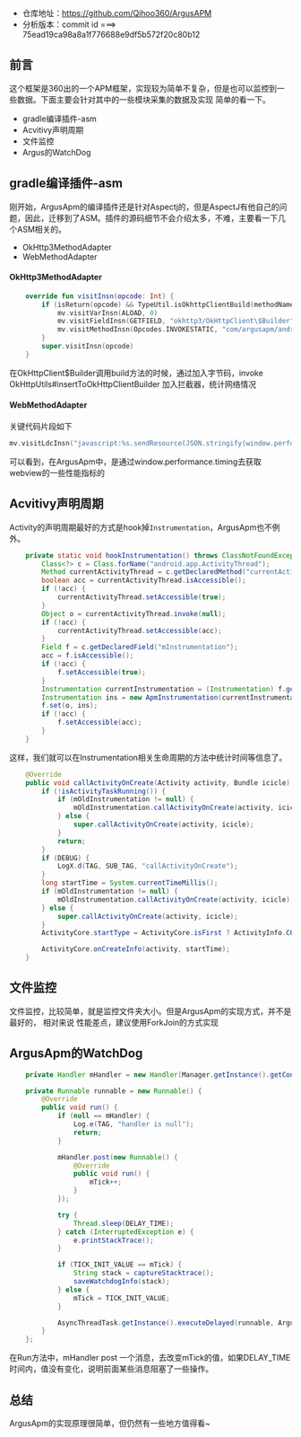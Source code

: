 * 仓库地址：https://github.com/Qihoo360/ArgusAPM
* 分析版本：commit id ===> 75ead19ca98a8a1f776688e9df5b572f20c80b12

## 前言

这个框架是360出的一个APM框架，实现较为简单不复杂，但是也可以监控到一些数据。下面主要会针对其中的一些模块采集的数据及实现 简单的看一下。

* gradle编译插件-asm
* Acvitivy声明周期
* 文件监控
* Argus的WatchDog

## gradle编译插件-asm

刚开始，ArgusApm的编译插件还是针对Aspectj的，但是AspectJ有他自己的问题，因此，迁移到了ASM。插件的源码细节不会介绍太多，不难，主要看一下几个ASM相关的。

* OkHttp3MethodAdapter
* WebMethodAdapter

#### OkHttp3MethodAdapter

```kotlin
    override fun visitInsn(opcode: Int) {
        if (isReturn(opcode) && TypeUtil.isOkhttpClientBuild(methodName, desc)) {
            mv.visitVarInsn(ALOAD, 0)
            mv.visitFieldInsn(GETFIELD, "okhttp3/OkHttpClient\$Builder", "interceptors", "Ljava/util/List;")
            mv.visitMethodInsn(Opcodes.INVOKESTATIC, "com/argusapm/android/okhttp3/OkHttpUtils", "insertToOkHttpClientBuilder", "(Ljava/util/List;)V", false)
        }
        super.visitInsn(opcode)
    }
```
在OkHttpClient$Builder调用build方法的时候，通过加入字节码，invoke OkHttpUtils#insertToOkHttpClientBuilder 加入拦截器，统计网络情况

#### WebMethodAdapter

关键代码片段如下

```kotlin
mv.visitLdcInsn("javascript:%s.sendResource(JSON.stringify(window.performance.timing));")
```

可以看到，在ArgusApm中，是通过window.performance.timing去获取webview的一些性能指标的

## Acvitivy声明周期

Activity的声明周期最好的方式是hook掉```Instrumentation```，ArgusApm也不例外。

```java
    private static void hookInstrumentation() throws ClassNotFoundException, NoSuchMethodException, InvocationTargetException, IllegalAccessException, NoSuchFieldException {
        Class<?> c = Class.forName("android.app.ActivityThread");
        Method currentActivityThread = c.getDeclaredMethod("currentActivityThread");
        boolean acc = currentActivityThread.isAccessible();
        if (!acc) {
            currentActivityThread.setAccessible(true);
        }
        Object o = currentActivityThread.invoke(null);
        if (!acc) {
            currentActivityThread.setAccessible(acc);
        }
        Field f = c.getDeclaredField("mInstrumentation");
        acc = f.isAccessible();
        if (!acc) {
            f.setAccessible(true);
        }
        Instrumentation currentInstrumentation = (Instrumentation) f.get(o);
        Instrumentation ins = new ApmInstrumentation(currentInstrumentation);
        f.set(o, ins);
        if (!acc) {
            f.setAccessible(acc);
        }
    }
```

这样，我们就可以在Instrumentation相关生命周期的方法中统计时间等信息了。

```java
    @Override
    public void callActivityOnCreate(Activity activity, Bundle icicle) {
        if (!isActivityTaskRunning()) {
            if (mOldInstrumentation != null) {
                mOldInstrumentation.callActivityOnCreate(activity, icicle);
            } else {
                super.callActivityOnCreate(activity, icicle);
            }
            return;
        }
        if (DEBUG) {
            LogX.d(TAG, SUB_TAG, "callActivityOnCreate");
        }
        long startTime = System.currentTimeMillis();
        if (mOldInstrumentation != null) {
            mOldInstrumentation.callActivityOnCreate(activity, icicle);
        } else {
            super.callActivityOnCreate(activity, icicle);
        }
        ActivityCore.startType = ActivityCore.isFirst ? ActivityInfo.COLD_START : ActivityInfo.HOT_START;

        ActivityCore.onCreateInfo(activity, startTime);
    }
```

## 文件监控

文件监控，比较简单，就是监控文件夹大小。但是ArgusApm的实现方式，并不是最好的， 相对来说 性能差点，建议使用ForkJoin的方式实现

## ArgusApm的WatchDog

```java
    private Handler mHandler = new Handler(Manager.getInstance().getContext().getMainLooper());

    private Runnable runnable = new Runnable() {
        @Override
        public void run() {
            if (null == mHandler) {
                Log.e(TAG, "handler is null");
                return;
            }

            mHandler.post(new Runnable() {
                @Override
                public void run() {
                    mTick++;
                }
            });

            try {
                Thread.sleep(DELAY_TIME);
            } catch (InterruptedException e) {
                e.printStackTrace();
            }

            if (TICK_INIT_VALUE == mTick) {
                String stack = captureStacktrace();
                saveWatchdogInfo(stack);
            } else {
                mTick = TICK_INIT_VALUE;
            }

            AsyncThreadTask.getInstance().executeDelayed(runnable, ArgusApmConfigManager.getInstance().getArgusApmConfigData().funcControl.getWatchDogIntervalTime());
        }
    };
```

在Run方法中，mHandler post 一个消息，去改变mTick的值，如果DELAY_TIME时间内，值没有变化，说明前面某些消息阻塞了一些操作。

## 总结

ArgusApm的实现原理很简单，但仍然有一些地方值得看~

